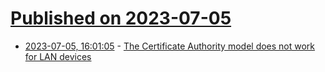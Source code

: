 # [Published on 2023-07-05](index.md)

* [2023-07-05, 16:01:05](https://lobste.rs/s/yk1zuk/certificate_authority_model_does_not) - [The Certificate Authority model does not work for LAN devices](https://neosmart.net/blog/lets-stop-punishing-iot-devices-that-embrace-https-shall-we/)

